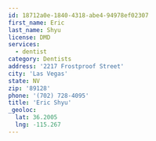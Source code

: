 ```yaml
---
id: 18712a0e-1840-4318-abe4-94978ef02307
first_name: Eric
last_name: Shyu
license: DMD
services:
  - dentist
category: Dentists
address: '2217 Frostproof Street'
city: 'Las Vegas'
state: NV
zip: '89128'
phone: '(702) 728-4095'
title: 'Eric Shyu'
_geoloc:
  lat: 36.2005
  lng: -115.267
---
```

